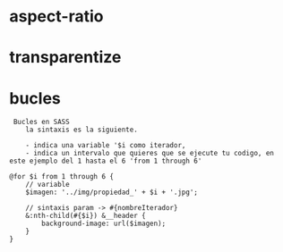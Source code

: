 # aspect-ratio

# transparentize

# bucles
     Bucles en SASS
        la sintaxis es la siguiente.

        - indica una variable '$i como iterador, 
        - indica un intervalo que quieres que se ejecute tu codigo, en este ejemplo del 1 hasta el 6 'from 1 through 6'

    @for $i from 1 through 6 {
        // variable
        $imagen: '../img/propiedad_' + $i + '.jpg';
        
        // sintaxis param -> #{nombreIterador}
        &:nth-child(#{$i}) &__header {
            background-image: url($imagen);
        }
    }